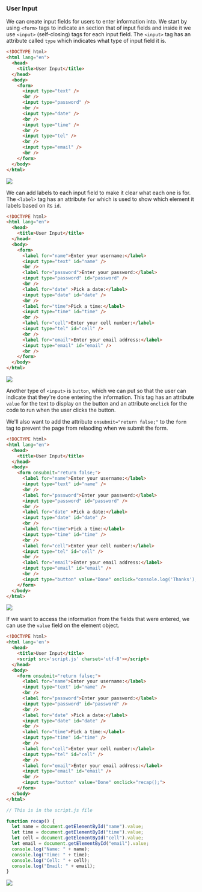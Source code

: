 ### User Input

We can create input fields for users to enter information into. We start by using `<form>` tags to indicate an section that of input fields and inside it we use   `<input>` (self-closing) tags for each input field. The `<input>` tag has an attribute called `type` which indicates what type of input field it is.

```html
<!DOCTYPE html>
<html lang="en">
  <head>
    <title>User Input</title>
  </head>
  <body>
    <form>
      <input type="text" />
      <br />
      <input type="password" />
      <br />
      <input type="date" />
      <br />
      <input type="time" />
      <br />
      <input type="tel" />
      <br />
      <input type="email" />
      <br />
    </form>
  </body>
</html>
```

![](../../Images/JS_Input_1.png)

We can add labels to each input field to make it clear what each one is for. The `<label>` tag has an attribute `for` which is used to show which element it labels based on its `id`.

```html
<!DOCTYPE html>
<html lang="en">
  <head>
    <title>User Input</title>
  </head>
  <body>
    <form>
      <label for="name">Enter your username:</label>
      <input type="text" id="name" />
      <br />
      <label for="password">Enter your password:</label>
      <input type="password" id="password" />
      <br />
      <label for="date" >Pick a date:</label>
      <input type="date" id="date" />
      <br />
      <label for="time">Pick a time:</label>
      <input type="time" id="time" />
      <br />
      <label for="cell">Enter your cell number:</label>
      <input type="tel" id="cell" />
      <br />
      <label for="email">Enter your email address:</label>
      <input type="email" id="email" />
      <br />
    </form>
  </body>
</html>
```

![](../../Images/JS_Input_2.png)

Another type of `<input>` is `button`, which we can put so that the user can indicate that they're done entering the information. This tag has an attribute `value` for the text to display on the button and an attribute `onclick` for the code to run when the user clicks the button.

We'll also want to add the attribute `onsubmit="return false;"` to the `form` tag to prevent the page from relaoding when we submit the form.

```html
<!DOCTYPE html>
<html lang="en">
  <head>
    <title>User Input</title>
  </head>
  <body>
    <form onsubmit="return false;">
      <label for="name">Enter your username:</label>
      <input type="text" id="name" />
      <br />
      <label for="password">Enter your password:</label>
      <input type="password" id="password" />
      <br />
      <label for="date" >Pick a date:</label>
      <input type="date" id="date" />
      <br />
      <label for="time">Pick a time:</label>
      <input type="time" id="time" />
      <br />
      <label for="cell">Enter your cell number:</label>
      <input type="tel" id="cell" />
      <br />
      <label for="email">Enter your email address:</label>
      <input type="email" id="email" />
      <br />
      <input type="button" value="Done" onclick="console.log('Thanks');">
    </form>
  </body>
</html>
```

![](../../Images/JS_Input_3.png)

If we want to access the information from the fields that were entered, we can use the `value` field on the element object.

```html
<!DOCTYPE html>
<html lang='en'>
  <head>
    <title>User Input</title>
    <script src='script.js' charset='utf-8'></script>
  </head>
  <body>
    <form onsubmit="return false;">
      <label for="name">Enter your username:</label>
      <input type="text" id="name" />
      <br />
      <label for="password">Enter your password:</label>
      <input type="password" id="password" />
      <br />
      <label for="date" >Pick a date:</label>
      <input type="date" id="date" />
      <br />
      <label for="time">Pick a time:</label>
      <input type="time" id="time" />
      <br />
      <label for="cell">Enter your cell number:</label>
      <input type="tel" id="cell" />
      <br />
      <label for="email">Enter your email address:</label>
      <input type="email" id="email" />
      <br />
      <input type="button" value="Done" onclick="recap();">
    </form>
  </body>
</html>
```

```js
// This is in the script.js file

function recap() {
  let name = document.getElementById("name").value;
  let time = document.getElementById("time").value;
  let cell = document.getElementById("cell").value;
  let email = document.getElementById("email").value;
  console.log("Name: " + name);
  console.log("Time: " + time);
  console.log("Cell: " + cell);
  console.log("Email: " + email);
}
```

![](../../Images/JS_Input_4.png)
